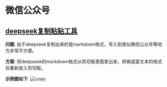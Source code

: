 # 微信公众号


##  [deepseek复制粘贴工具](https://slashhuang.github.io/ai-markdown-format-clipboard/)

**问题**: 由于deepseek复制出来的是markdown格式，导入到类似微信公众号等地方非常不方便。

**方案**: 将deepseek的markdown格式从剪切板里面拿出来，转换成富文本的格式后重新放入剪切板。

**示例图如下**:
![copy](../assets/deepseek/deepseek.gif)

